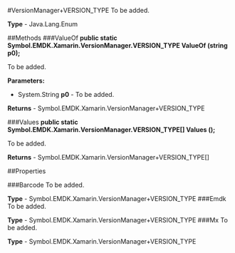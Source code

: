 #VersionManager+VERSION_TYPE
To be added.

**Type** - Java.Lang.Enum

##Methods
###ValueOf
**public static Symbol.EMDK.Xamarin.VersionManager.VERSION_TYPE ValueOf (string p0);**

To be added.

**Parameters:** 

* System.String **p0** - To be added.

**Returns** - Symbol.EMDK.Xamarin.VersionManager+VERSION_TYPE

###Values
**public static Symbol.EMDK.Xamarin.VersionManager.VERSION_TYPE[] Values ();**

To be added.


**Returns** - Symbol.EMDK.Xamarin.VersionManager+VERSION_TYPE[]

##Properties

###Barcode
To be added.

**Type** - Symbol.EMDK.Xamarin.VersionManager+VERSION_TYPE
###Emdk
To be added.

**Type** - Symbol.EMDK.Xamarin.VersionManager+VERSION_TYPE
###Mx
To be added.

**Type** - Symbol.EMDK.Xamarin.VersionManager+VERSION_TYPE


